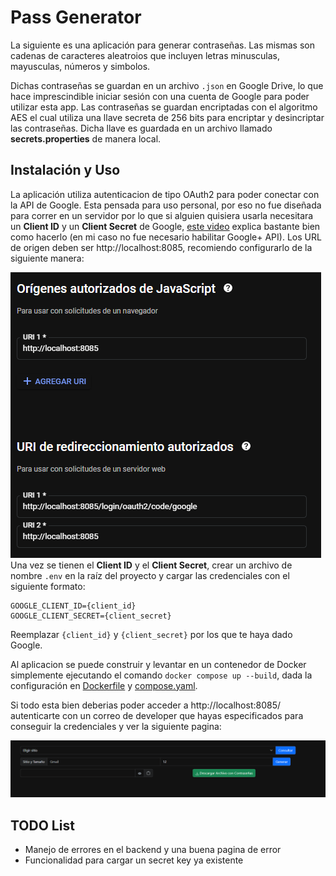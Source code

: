 # Pass Generator

La siguiente es una aplicación para generar contraseñas. Las mismas son cadenas de caracteres aleatroios que
incluyen letras minusculas, mayusculas, números y simbolos. 

Dichas contraseñas se guardan en un archivo `.json` en Google Drive, lo que hace imprescindible iniciar sesión
con una cuenta de Google para poder utilizar esta app. Las contraseñas se guardan encriptadas con el algoritmo
AES el cual utiliza una llave secreta de 256 bits para encriptar y desincriptar las contraseñas. Dicha llave es
guardada en un archivo llamado **secrets.properties** de manera local.

## Instalación y Uso
La aplicación utiliza autenticacion de tipo OAuth2 para poder conectar con la API de Google. Esta pensada
para uso personal, por eso no fue diseñada para correr en un servidor por lo que si alguien quisiera usarla
necesitara un **Client ID** y un **Client Secret** de Google, [este video](https://www.youtube.com/watch?v=ex3FW_40izU)
explica bastante bien como hacerlo (en mi caso no fue necesario habilitar Google+ API). 
Los URL de origen deben ser http://localhost:8085, recomiendo configurarlo de la siguiente manera:

![](./docs/origin-url.png)
Una vez se tienen el **Client ID** y el **Client Secret**, crear un archivo de nombre `.env` en la raíz del proyecto
y cargar las credenciales con el siguiente formato:
```
GOOGLE_CLIENT_ID={client_id}
GOOGLE_CLIENT_SECRET={client_secret}
```
Reemplazar `{client_id}` y `{client_secret}` por los que te haya dado Google.

Al aplicacion se puede construir y levantar en un contenedor de Docker simplemente ejecutando el comando `docker compose up --build`,
dada la configuración en [Dockerfile](./Dockerfile) y [compose.yaml](compose.yaml).

Si todo esta bien deberias poder acceder a http://localhost:8085/ autenticarte con un correo de developer que hayas
especificados para conseguir la credenciales y ver la siguiente pagina: 

![](./docs/ui.png)


## TODO List
* Manejo de errores en el backend y una buena pagina de error
* Funcionalidad para cargar un secret key ya existente
